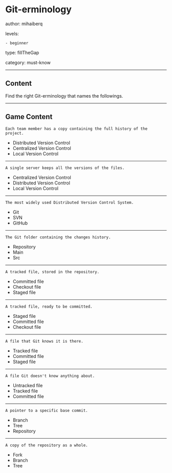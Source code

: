 # Git-erminology
author: mihaiberq

levels:

    - beginner

type: fillTheGap

category: must-know

---
## Content

Find the right Git-erminology that names the followings.

---
## Game Content

```
Each team member has a copy containing the full history of the project.
```
* Distributed Version Control
* Centralized Version Control
* Local Version Control

---
```
A single server keeps all the versions of the files.
```
* Centralized Version Control
* Distributed Version Control
* Local Version Control

---
```
The most widely used Distributed Version Control System.
```
* Git
* SVN
* GitHub

---
```
The Git folder containing the changes history.
```
* Repository
* Main
* Src

---
```
A tracked file, stored in the repository.
```
* Committed file
* Checkout file
* Staged file

---
```
A tracked file, ready to be committed.
```
* Staged file
* Committed file
* Checkout file

---
```
A file that Git knows it is there.
```
* Tracked file
* Committed file
* Staged file

---
```
A file Git doesn't know anything about.
```
* Untracked file
* Tracked file
* Committed file

---
```
A pointer to a specific base commit.
```
* Branch
* Tree
* Repository

---
```
A copy of the repository as a whole.
```
* Fork
* Branch
* Tree
